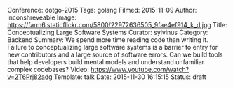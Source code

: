 Conference: dotgo-2015
Tags: golang
Filmed: 2015-11-09
Author: inconshreveable
Image: https://farm6.staticflickr.com/5800/22972636505_9fae4ef914_k_d.jpg
Title: Conceptualizing Large Software Systems
Curator: sylvinus
Category: Backend
Summary: We spend more time reading code than writing it. Failure to conceptualizing large software systems is a barrier to entry for new contributors and a large source of software errors. Can we build tools that help developers build mental models and understand unfamiliar complex codebases?
Video: https://www.youtube.com/watch?v=2T6Prj82adg
Template: talk
Date: 2015-11-30 16:15:15
Status: draft